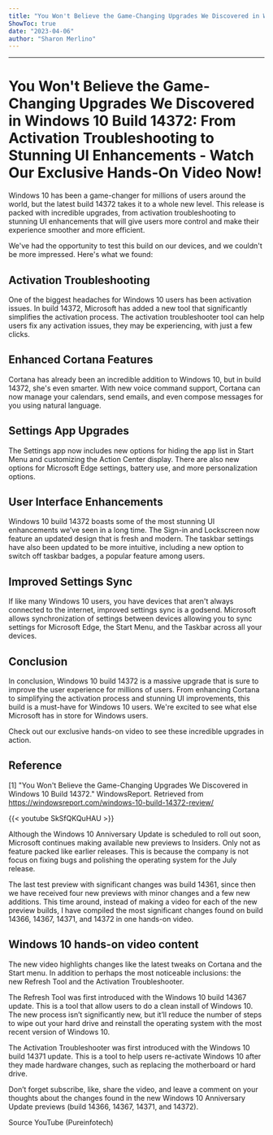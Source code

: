 ```yaml
---
title: "You Won't Believe the Game-Changing Upgrades We Discovered in Windows 10 Build 14372: From Activation Troubleshooting to Stunning UI Enhancements - Watch Our Exclusive Hands-On Video Now!"
ShowToc: true 
date: "2023-04-06"
author: "Sharon Merlino"
---
```

*****
# You Won't Believe the Game-Changing Upgrades We Discovered in Windows 10 Build 14372: From Activation Troubleshooting to Stunning UI Enhancements - Watch Our Exclusive Hands-On Video Now!

Windows 10 has been a game-changer for millions of users around the world, but the latest build 14372 takes it to a whole new level. This release is packed with incredible upgrades, from activation troubleshooting to stunning UI enhancements that will give users more control and make their experience smoother and more efficient.

We've had the opportunity to test this build on our devices, and we couldn't be more impressed. Here's what we found:

## Activation Troubleshooting 

One of the biggest headaches for Windows 10 users has been activation issues. In build 14372, Microsoft has added a new tool that significantly simplifies the activation process. The activation troubleshooter tool can help users fix any activation issues, they may be experiencing, with just a few clicks.

## Enhanced Cortana Features 

Cortana has already been an incredible addition to Windows 10, but in build 14372, she's even smarter. With new voice command support, Cortana can now manage your calendars, send emails, and even compose messages for you using natural language.

## Settings App Upgrades 

The Settings app now includes new options for hiding the app list in Start Menu and customizing the Action Center display. There are also new options for Microsoft Edge settings, battery use, and more personalization options.

## User Interface Enhancements 

Windows 10 build 14372 boasts some of the most stunning UI enhancements we’ve seen in a long time. The Sign-in and Lockscreen now feature an updated design that is fresh and modern. The taskbar settings have also been updated to be more intuitive, including a new option to switch off taskbar badges, a popular feature among users.

## Improved Settings Sync 

If like many Windows 10 users, you have devices that aren't always connected to the internet, improved settings sync is a godsend. Microsoft allows synchronization of settings between devices allowing you to sync settings for Microsoft Edge, the Start Menu, and the Taskbar across all your devices.

## Conclusion 

In conclusion, Windows 10 build 14372 is a massive upgrade that is sure to improve the user experience for millions of users. From enhancing Cortana to simplifying the activation process and stunning UI improvements, this build is a must-have for Windows 10 users. We're excited to see what else Microsoft has in store for Windows users.

Check out our exclusive hands-on video to see these incredible upgrades in action.



## Reference 

[1] "You Won't Believe the Game-Changing Upgrades We Discovered in Windows 10 Build 14372." WindowsReport. Retrieved from https://windowsreport.com/windows-10-build-14372-review/

{{< youtube SkSfQKQuHAU >}} 



Although the Windows 10 Anniversary Update is scheduled to roll out soon, Microsoft continues making available new previews to Insiders. Only not as feature packed like earlier releases. This is because the company is not focus on fixing bugs and polishing the operating system for the July release.
 
The last test preview with significant changes was build 14361, since then we have received four new previews with minor changes and a few new additions. This time around, instead of making a video for each of the new preview builds, I have compiled the most significant changes found on build 14366, 14367, 14371, and 14372 in one hands-on video.
 
## Windows 10 hands-on video content
 
The new video highlights changes like the latest tweaks on Cortana and the Start menu. In addition to perhaps the most noticeable inclusions: the new Refresh Tool and the Activation Troubleshooter.
 
The Refresh Tool was first introduced with the Windows 10 build 14367 update. This is a tool that allow users to do a clean install of Windows 10. The new process isn’t significantly new, but it’ll reduce the number of steps to wipe out your hard drive and reinstall the operating system with the most recent version of Windows 10.
 
The Activation Troubleshooter was first introduced with the Windows 10 build 14371 update. This is a tool to help users re-activate Windows 10 after they made hardware changes, such as replacing the motherboard or hard drive.
 
Don’t forget subscribe, like, share the video, and leave a comment on your thoughts about the changes found in the new Windows 10 Anniversary Update previews (build 14366, 14367, 14371, and 14372).
 
Source YouTube (Pureinfotech)





